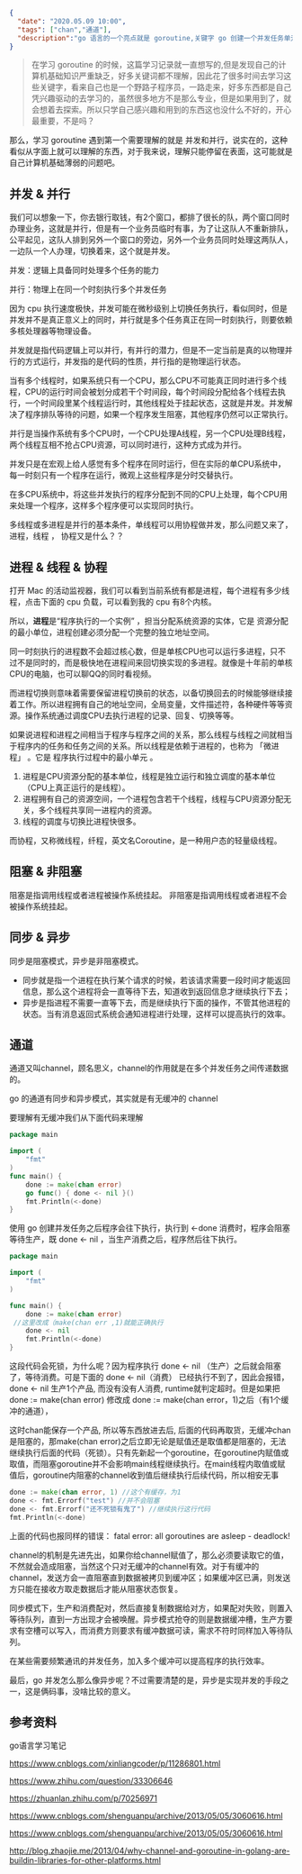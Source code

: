 ```json
{
  "date": "2020.05.09 10:00",
  "tags": ["chan","通道"],
  "description":"go 语言的一个亮点就是 goroutine,关键字 go 创建一个并发任务单元，任务被放置在系统队列中，等待调度器安排适合的系统线程去执行，当前流程不会阻塞，运行时也无法保证任务的执行顺序，程序运行时会创建多个线程来执行并发任务，goroutine 更像是多线程和协程的综合体。好了，像标题一样，对于一个前端来说，光是这些关键词就一脸懵逼了，本着探索的精神，试着去理解一下这些好玩的东西吧。"
}
```

> 在学习 goroutine 的时候，这篇学习记录就一直想写的,但是发现自己的计算机基础知识严重缺乏，好多关键词都不理解，因此花了很多时间去学习这些关键字，看来自己也是一个野路子程序员，一路走来，好多东西都是自己凭兴趣驱动的去学习的，虽然很多地方不是那么专业，但是如果用到了，就会想着去探索。所以只学自己感兴趣和用到的东西这也没什么不好的，开心最重要，不是吗？



那么，学习 goroutine 遇到第一个需要理解的就是 并发和并行，说实在的，这种看似从字面上就可以理解的东西，对于我来说，理解只能停留在表面，这可能就是自己计算机基础薄弱的问题吧。



## 并发 & 并行 

我们可以想象一下，你去银行取钱，有2个窗口，都排了很长的队，两个窗口同时办理业务，这就是并行，但是有一个业务员临时有事，为了让这队人不重新排队，公平起见，这队人排到另外一个窗口的旁边，另外一个业务员同时处理这两队人，一边队一个人办理，切换着来，这个就是并发。

并发：逻辑上具备同时处理多个任务的能力

并行：物理上在同一个时刻执行多个并发任务

因为 cpu 执行速度极快，并发可能在微秒级别上切换任务执行，看似同时，但是并发并不是真正意义上的同时，并行就是多个任务真正在同一时刻执行，则要依赖多核处理器等物理设备。

并发就是指代码逻辑上可以并行，有并行的潜力，但是不一定当前是真的以物理并行的方式运行，并发指的是代码的性质，并行指的是物理运行状态。

当有多个线程时，如果系统只有一个CPU，那么CPU不可能真正同时进行多个线程，CPU的运行时间会被划分成若干个时间段，每个时间段分配给各个线程去执行，一个时间段里某个线程运行时，其他线程处于挂起状态，这就是并发。并发解决了程序排队等待的问题，如果一个程序发生阻塞，其他程序仍然可以正常执行。

并行是当操作系统有多个CPU时，一个CPU处理A线程，另一个CPU处理B线程，两个线程互相不抢占CPU资源，可以同时进行，这种方式成为并行。

并发只是在宏观上给人感觉有多个程序在同时运行，但在实际的单CPU系统中，每一时刻只有一个程序在运行，微观上这些程序是分时交替执行。

在多CPU系统中，将这些并发执行的程序分配到不同的CPU上处理，每个CPU用来处理一个程序，这样多个程序便可以实现同时执行。

多线程或多进程是并行的基本条件，单线程可以用协程做并发，那么问题又来了，进程，线程 ， 协程又是什么？？

## 进程 & 线程 & 协程

打开 Mac 的活动监视器，我们可以看到当前系统有都是进程，每个进程有多少线程，点击下面的 cpu 负载，可以看到我的 cpu 有8个内核。

所以，**进程**是“程序执行的一个实例” ，担当分配系统资源的实体，它是 资源分配的最小单位，进程创建必须分配一个完整的独立地址空间。

同一时刻执行的进程数不会超过核心数，但是单核CPU也可以运行多进程，只不过不是同时的，而是极快地在进程间来回切换实现的多进程。就像是十年前的单核CPU的电脑，也可以聊QQ的同时看视频。

而进程切换则意味着需要保留进程切换前的状态，以备切换回去的时候能够继续接着工作。所以进程拥有自己的地址空间，全局变量，文件描述符，各种硬件等等资源。操作系统通过调度CPU去执行进程的记录、回复、切换等等。

如果说进程和进程之间相当于程序与程序之间的关系，那么线程与线程之间就相当于程序内的任务和任务之间的关系。所以线程是依赖于进程的，也称为 「微进程」 。它是 程序执行过程中的最小单元 。

1. 进程是CPU资源分配的基本单位，线程是独立运行和独立调度的基本单位（CPU上真正运行的是线程）。
2. 进程拥有自己的资源空间，一个进程包含若干个线程，线程与CPU资源分配无关，多个线程共享同一进程内的资源。
3. 线程的调度与切换比进程快很多。

而协程，又称微线程，纤程，英文名Coroutine，是一种用户态的轻量级线程。



## 阻塞 & 非阻塞

阻塞是指调用线程或者进程被操作系统挂起。
非阻塞是指调用线程或者进程不会被操作系统挂起。

## 同步 & 异步


同步是阻塞模式，异步是非阻塞模式。

- 同步就是指一个进程在执行某个请求的时候，若该请求需要一段时间才能返回信息，那么这个进程将会一直等待下去，知道收到返回信息才继续执行下去；
- 异步是指进程不需要一直等下去，而是继续执行下面的操作，不管其他进程的状态。当有消息返回式系统会通知进程进行处理，这样可以提高执行的效率。

## 通道

通道又叫channel，顾名思义，channel的作用就是在多个并发任务之间传递数据的。

go 的通道有同步和异步模式，其实就是有无缓冲的 channel

要理解有无缓冲我们从下面代码来理解

```go
package main

import (
	"fmt"
)
func main() {
	done := make(chan error)
	go func() { done <- nil }()
	fmt.Println(<-done)
}
```

使用 go 创建并发任务之后程序会往下执行，执行到 <-done 消费时，程序会阻塞等待生产，既 done <- nil ，当生产消费之后，程序然后往下执行。

```go
package main

import (
	"fmt"
)

func main() {
	done := make(chan error)
 //这里改成（make(chan err ,1)就能正确执行
	done <- nil
	fmt.Println(<-done)
}
```

这段代码会死锁，为什么呢？因为程序执行 done <- nil （生产）之后就会阻塞了，等待消费。可是下面的 done <- nil（消费） 已经执行不到了，因此会报错，done <- nil 生产1个产品, 而没有没有人消费, runtime就判定超时。但是如果把 done := make(chan error) 修改成 done := make(chan error，1)之后（有1个缓冲的通道），

这时chan能保存一个产品, 所以等东西放进去后, 后面的代码再取货，无缓冲chan是阻塞的，那make(chan error)之后立即无论是赋值还是取值都是阻塞的，无法继续执行后面的代码（死锁）。只有先新起一个goroutine，在goroutine内赋值或取值，而阻塞goroutine并不会影响main线程继续执行。在main线程内取值或赋值后，goroutine内阻塞的channel收到值后继续执行后续代码，所以相安无事



```go
done := make(chan error, 1) //这个有缓存，为1
done <- fmt.Errorf("test") //并不会阻塞
done <- fmt.Errorf("还不死锁有鬼了") //继续执行这行代码
fmt.Println(<-done)
```

上面的代码也报同样的错误：
fatal error: all goroutines are asleep - deadlock!

channel的机制是先进先出，如果你给channel赋值了，那么必须要读取它的值，不然就会造成阻塞，当然这个只对无缓冲的channel有效。对于有缓冲的channel，发送方会一直阻塞直到数据被拷贝到缓冲区；如果缓冲区已满，则发送方只能在接收方取走数据后才能从阻塞状态恢复。



同步模式下，生产和消费配对，然后直接复制数据给对方，如果配对失败，则置入等待队列，直到一方出现才会被唤醒。异步模式抢夺的则是数据缓冲槽，生产方要求有空槽可以写入，而消费方则要求有缓冲数据可读，需求不符时同样加入等待队列。

在某些需要频繁通讯的并发任务，加入多个缓冲可以提高程序的执行效率。



最后，go 并发怎么那么像异步呢？不过需要清楚的是，异步是实现并发的手段之一，这是俩码事，没啥比较的意义。



## 参考资料

go语言学习笔记

https://www.cnblogs.com/xinliangcoder/p/11286801.html

https://www.zhihu.com/question/33306646

https://zhuanlan.zhihu.com/p/70256971

https://www.cnblogs.com/shenguanpu/archive/2013/05/05/3060616.html

https://www.cnblogs.com/shenguanpu/archive/2013/05/05/3060616.html

http://blog.zhaojie.me/2013/04/why-channel-and-goroutine-in-golang-are-buildin-libraries-for-other-platforms.html